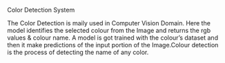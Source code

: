 Color Detection System

The Color Detection is maily used in Computer Vision Domain. Here the model identifies the selected colour from the Image and returns the rgb values & colour name. A model is got trained with the colour’s dataset and then it make predictions of the input portion of the Image.Colour detection is the process of detecting the name of any color.
